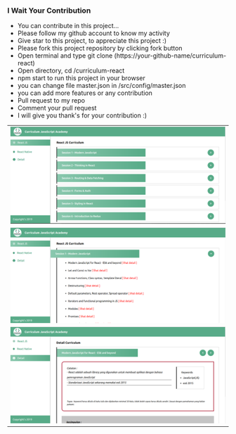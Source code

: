 ### I Wait Your Contribution

- You can contribute in this project...
- Please follow my github account to know my activity
- Give star to this project, to appreciate this project :)
- Please fork this project repository by clicking fork button 
- Open terminal and type git clone (https://your-github-name/curriculum-react)
- Open directory, cd /curriculum-react
- npm start to run this project in your browser
- you can change file master.json in /src/config/master.json
- you can add more features or any contribution
- Pull request to my repo
- Comment your pull request
- I will give you thank's for your contribution :)

<table>
    <tr>
        <td><img src="./src/assets/react_aca.png" /></td>        
    </tr>
    <tr>        
        <td><img src="./src/assets/sub-bab.png" /></td>        
    </tr>
    <tr>        
        <td><img src="./src/assets/detail.png" /></td>
    </tr>
</table>

